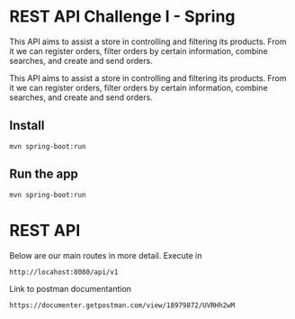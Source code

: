 # REST API Challenge I - Spring 

This API aims to assist a store in controlling and filtering its products. 
From it we can register orders, filter orders by certain information, 
combine searches, and create and send orders.

This API aims to assist a store in controlling and filtering its products. 
From it we can register orders, filter orders by certain information, combine searches, and create and send orders.


## Install

    mvn spring-boot:run

## Run the app

    mvn spring-boot:run


# REST API

Below are our main routes in more detail. Execute in 

    http://locahost:8080/api/v1

Link to postman documentantion

    https://documenter.getpostman.com/view/18979872/UVRHh2wM